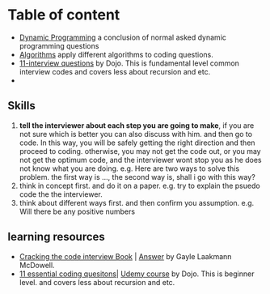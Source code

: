 # Table of content
- [Dynamic Programming](https://github.com/Emrys-Hong/programming_notes/tree/master/interview/Dynamic_Programming) a conclusion of normal asked dynamic programming questions
- [Algorithms](https://github.com/Emrys-Hong/programming_notes/tree/master/interview/Algorithms/) apply different algorithms to coding questions.
- [11-interview questions](https://github.com/Emrys-Hong/programming_notes/tree/master/interview/11-interview-questions) by Dojo. This is fundamental level common interview codes and covers less about recursion and etc.
- 
## Skills
1. **tell the interviewer about each step you are going to make**, if you are not sure which is better you can also discuss with him. and then go to code. In this way, you will be safely getting the right direction and then proceed to coding. otherwise, you may not get the code out, or you may not get the optimum code, and the interviewer wont stop you as he does not know what you are doing.
e.g. Here are two ways to solve this problem. the first way is ..., the second way is, shall i go with this way?
2. think in concept first. and do it on a paper.
e.g. try to explain the psuedo code the the interviewer.
3. think about different ways first. and then confirm you assumption.
e.g. Will there be any positive numbers

## learning resources
- [Cracking the code interview Book](https://inspirit.net.in/books/placements/Cracking%20the%20Coding%20Interview.pdf) | [Answer](https://github.com/careercup/CtCI-6th-Edition) by Gayle Laakmann McDowell.
- [11 essential coding quesitons](https://github.com/Emrys-Hong/programming_notes/tree/master/interview/11-interview-questions)| [Udemy course](https://www.udemy.com/11-essential-coding-interview-questions/learn/v4/content) by Dojo. This is beginner level. and covers less about recursion and etc.